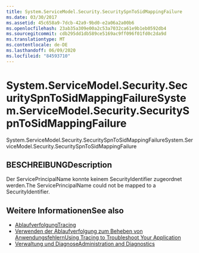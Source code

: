 ```yaml
---
title: System.ServiceModel.Security.SecuritySpnToSidMappingFailure
ms.date: 03/30/2017
ms.assetid: 45c658a9-7dcb-42a9-9bd0-e2a06a2a00b6
ms.openlocfilehash: 23ab35a309e00a2c53a7032ca61e9b1eb0592db4
ms.sourcegitcommit: cdb295dd1db589ce5169ac9ff096f01fd0c2da9d
ms.translationtype: MT
ms.contentlocale: de-DE
ms.lasthandoff: 06/09/2020
ms.locfileid: "84593710"
---
```

# <a name="systemservicemodelsecuritysecurityspntosidmappingfailure"></a><span data-ttu-id="8f28b-102">System.ServiceModel.Security.SecuritySpnToSidMappingFailure</span><span class="sxs-lookup"><span data-stu-id="8f28b-102">System.ServiceModel.Security.SecuritySpnToSidMappingFailure</span></span>
<span data-ttu-id="8f28b-103">System.ServiceModel.Security.SecuritySpnToSidMappingFailure</span><span class="sxs-lookup"><span data-stu-id="8f28b-103">System.ServiceModel.Security.SecuritySpnToSidMappingFailure</span></span>  
  
## <a name="description"></a><span data-ttu-id="8f28b-104">BESCHREIBUNG</span><span class="sxs-lookup"><span data-stu-id="8f28b-104">Description</span></span>  
 <span data-ttu-id="8f28b-105">Der ServicePrincipalName konnte keinem SecurityIdentifier zugeordnet werden.</span><span class="sxs-lookup"><span data-stu-id="8f28b-105">The ServicePrincipalName could not be mapped to a SecurityIdentifier.</span></span>  
  
## <a name="see-also"></a><span data-ttu-id="8f28b-106">Weitere Informationen</span><span class="sxs-lookup"><span data-stu-id="8f28b-106">See also</span></span>

- [<span data-ttu-id="8f28b-107">Ablaufverfolgung</span><span class="sxs-lookup"><span data-stu-id="8f28b-107">Tracing</span></span>](index.md)
- [<span data-ttu-id="8f28b-108">Verwenden der Ablaufverfolgung zum Beheben von Anwendungsfehlern</span><span class="sxs-lookup"><span data-stu-id="8f28b-108">Using Tracing to Troubleshoot Your Application</span></span>](using-tracing-to-troubleshoot-your-application.md)
- [<span data-ttu-id="8f28b-109">Verwaltung und Diagnose</span><span class="sxs-lookup"><span data-stu-id="8f28b-109">Administration and Diagnostics</span></span>](../index.md)
